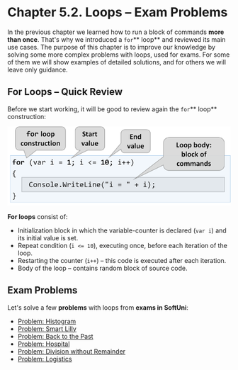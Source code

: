 # Chapter 5.2. Loops – Exam Problems

In the previous chapter we learned how to run a block of commands **more than once**. That's why we introduced a `for`** loop** and reviewed its main use cases. The purpose of this chapter is to improve our knowledge by solving some more complex problems with loops, used for exams. For some of them we will show examples of detailed solutions, and for others we will leave only guidance.

## For Loops – Quick Review

Before we start working, it will be good to review again the `for`** loop** construction:

![](/assets/chapter-5-2-images/00.For-construction-01.png)

**For loops** consist of:

* Initialization block in which the variable-counter is declared \(`var i`\) and its initial value is set.
* Repeat condition \(`i <= 10`\), executing once, before each iteration of the loop.
* Restarting the counter \(`i++`\) – this code is executed after each iteration.
* Body of the loop – contains random block of source code.

## Exam Problems

Let's solve a few **problems** with loops from **exams in SoftUni**:

* [Problem: Histogram](/Content/Chapter-5-2-loops-exam-problems/exam-problems/histogram/histogram.md)
* [Problem: Smart Lilly](/Content/Chapter-5-2-loops-exam-problems/exam-problems/smart-lily/smart-lily.md)
* [Problem: Back to the Past](/Content/Chapter-5-2-loops-exam-problems/exam-problems/back-to-the-past/back-to-the-past.md)
* [Problem: Hospital](/Content/Chapter-5-2-loops-exam-problems/exam-problems/hospital/hospital.md)
* [Problem: Division without Remainder](/Content/Chapter-5-2-loops-exam-problems/exam-problems/division/division.md)
* [Problem: Logistics](/Content/Chapter-5-2-loops-exam-problems/exam-problems/logistics/logistics.md)

